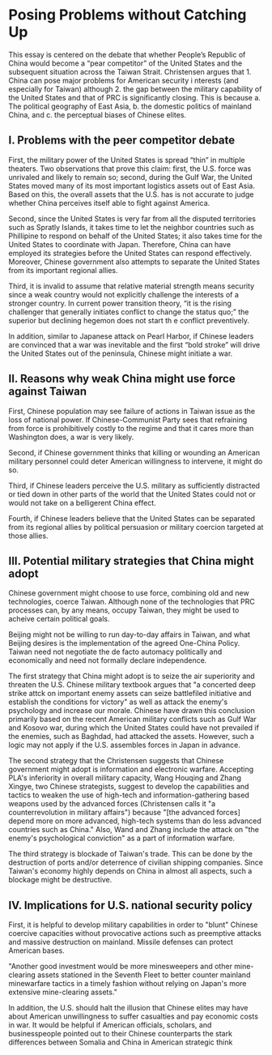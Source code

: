 # Posing Problems without Catching Up 

This essay is centered on the debate that whether People’s Republic of China would become
a “pear competitor” of the United States and the subsequent situation across the Taiwan
Strait. Christensen argues that 1. China can pose major problems for American security i
nterests (and especially for Taiwan) although 2. the gap between the military capability of the
United States and that of PRC is significantly closing. This is because a. The political
geography of East Asia, b. the domestic politics of mainland China, and c. the perceptual
biases of Chinese elites.

## I. Problems with the peer competitor debate
First, the military power of the United States is spread “thin” in multiple theaters. Two
observations that prove this claim: first, the U.S. force was unrivaled and likely to remain so;
second, during the Gulf War, the United States moved many of its most important logistics
assets out of East Asia. Based on this, the overall assets that the U.S. has is not accurate to
judge whether China perceives itself able to fight against America.

Second, since the United States is very far from all the disputed territories such as Spratly
Islands, it takes time to let the neighbor countries such as Phillipine to respond on behalf of
the United States; it also takes time for the United States to coordinate with Japan. Therefore,
China can have employed its strategies before the United States can respond effectively.
Moreover, Chinese government also attempts to separate the United States from its important
regional allies.

Third, it is invalid to assume that relative material strength means security since a weak
country would not explicitly challenge the interests of a stronger country.  In current power
transition theory, “it is the rising challenger that generally initiates conflict to change the
status quo;” the superior but declining hegemon does not start th e conflict preventively.

In addition, similar to Japanese attack on Pearl Harbor, if Chinese leaders are convinced that
a war was inevitable and the first “bold stroke” will drive the United States out of the
peninsula, Chinese might initiate a war.

## II. Reasons why weak China might use force against Taiwan
First, Chinese population may see failure of actions in Taiwan issue as the loss of national
power. If Chinese-Communist Party sees that refraining from force is prohibitively costly to
the regime and that it cares more than Washington does, a war is very likely.

Second, if Chinese government thinks that killing or wounding an American military personnel
could deter American willingness to intervene, it might do so.

Third, if Chinese leaders perceive the U.S. military as sufficiently distracted or tied down in
other parts of the world that the United States could not or would not take on a belligerent
China effect.

Fourth, if Chinese leaders believe that the United States can be separated from its regional
allies by political persuasion or military coercion targeted at those allies.

## III. Potential military strategies that China might adopt
Chinese government might choose to use force, combining old and new technologies,
 coerce Taiwan. Although none of the technologies that PRC processes can, by any means,
occupy Taiwan, they might be used to acheive certain political goals.

Beijing might not be willing to run day-to-day affairs in Taiwan, and what Beijing
desires is the implementation of the agreed One-China Policy. Taiwan need not negotiate the
de facto automacy politically and economically and need not formally declare independence.

The first strategy that China might adopt is to seize the air superiority and threaten the U.S.
Chinese military textbook argues that "a concerted deep strike attck on important enemy
assets can seize battlefiled initiative and establish the conditions for victory" as well as attack
the enemy's psychology and increase our morale. Chinese have drawn this conclusion
primarily based on the recent American military conflicts such as Gulf War and Kosovo war,
during which the United States could have not prevailed if the enemies, such as Baghdad,
had attacked the assets. However, such a logic may not apply if the U.S. assembles forces
in Japan in advance.

The second strategy that the Christensen suggests that Chinese government might adopt is
information and electronic warfare. Accepting PLA's inferiority in overall military capacity,
Wang Houqing and Zhang Xingye, two Chinese strategists, suggest to develop the
capabilities and tactics to weaken the use of high-tech and information-gathering based
weapons used by the advanced forces (Christensen calls it "a counterrevolution in military
affairs") because "[the advanced forces] depend more on more advanced, high-tech systems
than do less advanced countries such as China." Also, Wand and Zhang include the attack on
"the enemy's psychological conviction" as a part of information warfare.

The third strategy is blockade of Taiwan's trade. This can be done by the destruction of ports
and/or deterrence of civilian shipping companies. Since Taiwan's economy highly depends
on China in almost all aspects, such a blockage might be destructive.


## IV. Implications for U.S. national security policy
First, it is helpful to develop military capabilities in order to "blunt" Chinese coercive
capacities without provocative actions such as preemptive attacks and massive destruction
on mainland. Missile defenses can protect American bases.

"Another good investment would be more minesweepers and other mine-clearing assets
stationed in the Seventh Fleet to better counter mainland minewarfare tactics in a timely
fashion without relying on Japan's more extensive mine-clearing assets."

In addition, the U.S. should halt the illusion that Chinese elites may have about American
unwillingness to suffer casualties and pay economic costs in war. It would be helpful if
American officials, scholars, and businesspeople pointed out to their Chinese counterparts
the stark differences between Somalia and China in American strategic think
